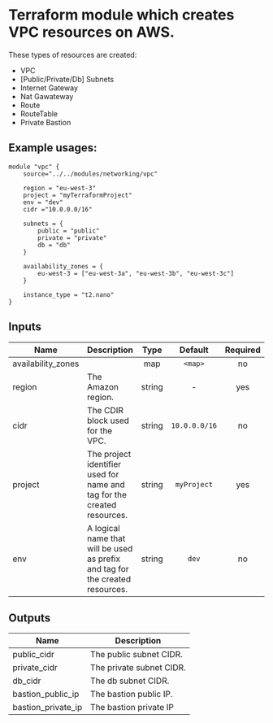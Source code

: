 # Terraform module which creates VPC resources on AWS.

These types of resources are created:

- VPC
- [Public/Private/Db] Subnets
- Internet Gateway
- Nat Gawateway
- Route
- RouteTable
- Private Bastion

## Example usages:
```
module "vpc" {
    source="../../modules/networking/vpc"

    region = "eu-west-3"
    project = "myTerraformProject"
    env = "dev"
    cidr ="10.0.0.0/16"

    subnets = {
        public = "public"
        private = "private"
        db = "db"
    }

    availability_zones = {
        eu-west-3 = ["eu-west-3a", "eu-west-3b", "eu-west-3c"]
    }

    instance_type = "t2.nano"
}

```

## Inputs

| Name | Description | Type | Default | Required |
|------|-------------|:----:|:-----:|:-----:|
| availability_zones |  | map | `<map>` | no |
| region | The Amazon region. | string | - | yes |
| cidr | The CDIR block used for the VPC. | string | `10.0.0.0/16` | no |
| project | The project identifier used for name and tag for the created resources. | string | `myProject` | yes |
| env | A logical name that will be used as prefix and tag for the created resources. | string | `dev` | no |

## Outputs

| Name | Description |
|------|-------------|
| public_cidr | The public subnet CIDR. | string |
| private_cidr | The private subnet CIDR. | string |
| db_cidr | The db subnet CIDR. | string |
| bastion_public_ip | The bastion public IP. | string |
| bastion_private_ip | The bastion private IP| string |
